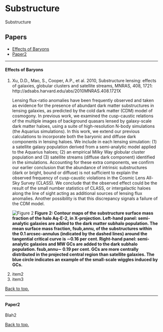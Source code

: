 # <a name="top"></a>Substructure
Substructure

## Papers

* [Effects of Baryons](#baryons)
* [Paper2](#paper2)

----------------------------------------------------------------------
#### <a name="baryons"></a>Effects of Baryons

<ol>
<li> Xu, D.D., Mao, S., Cooper, A.P., et al. 2010, Substructure lensing: effects of galaxies, globular clusters and satellite streams, MNRAS, 408, 1721:  http://adsabs.harvard.edu/abs/2010MNRAS.408.1721X

Lensing flux-ratio anomalies have been frequently observed and taken
as evidence for the presence of abundant dark matter substructures in
lensing galaxies, as predicted by the cold dark matter (CDM) model of
cosmogony. In previous work, we examined the cusp-caustic relations of
the multiple images of background quasars lensed by galaxy-scale dark
matter haloes, using a suite of high-resolution N-body simulations
(the Aquarius simulations). In this work, we extend our previous
calculations to incorporate both the baryonic and diffuse dark
components in lensing haloes. We include in each lensing simulation:
(1) a satellite galaxy population derived from a semi-analytic model
applied to the Aquarius haloes; (2) an empirical Milky Way globular
cluster population and (3) satellite streams (diffuse dark component)
identified in the simulations. Accounting for these extra components,
we confirm our earlier conclusion that the abundance of intrinsic
substructures (dark or bright, bound or diffuse) is not sufficient to
explain the observed frequency of cusp-caustic violations in the
Cosmic Lens All-Sky Survey (CLASS). We conclude that the observed
effect could be the result of the small number statistics of CLASS, or
intergalactic haloes along the line of sight acting as additional
sources of lensing flux anomalies. Another possibility is that this
discrepancy signals a failure of the CDM model.

![Figure 2](https://oup.silverchair-cdn.com/oup/backfile/Content_public/Journal/mnras/408/3/10.1111/j.1365-2966.2010.17235.x/3/mnras0408-1721-f2.jpeg?Expires=1491345898&Signature=P8p0C~RdgvLG~-OvNqhBmgR660LTd63GD-RcJaOQltxexapIQTj9siq30GJQ03ysFQ9UJFaUFcyihUcU53kTI6JgsupnIIB6dvOvV0bqebFGfxV2cYhyiaK2sTvJ-pZqpxBc5cYrbKkG5Mz92nUqhduJboH1aqQZgNAWMl8vDus9IBbRenK7CjySP~XPFmcegsFjGp25TWOUOtGrWBjzJQWpT89lFhGv2vI~5pAnQ~Uij9HSpSSRadyO4ZIXE6URHz0v1QivsR4VlzwWzUDhLwwOOgDxqsBCkoru0yLzFCYrkSCQk6TWYZqetrpvX7t0xWLm~PW3N~BOHDShoHwrvA__&Key-Pair-Id=APKAIUCZBIA4LVPAVW3Q)
**Figure 2:  Contour maps of the substructure surface mass fraction of the halo Aq-E-2, in X-projection. Left-hand panel: semi-analytic galaxies are added to the dark matter subhalo population. The mean surface mass fraction, fsub,annu, of the substructures within the 0.1 arcsec-annulus (indicated by the dashed lines) around the tangential critical curve is ∼0.16 per cent. Right-hand panel: semi-analytic galaxies and MW GCs are added to the dark subhalo population. fsub,annu∼ 0.19 per cent. GCs are more centrally distributed in the projected central region than satellite galaxies. The blue circle indicates an example of the small-scale wiggles induced by GCs.**
<li> item2

<li> item3

</ol>

[Back to top.](#top)

----------------------------------------------------------------------
#### <a name="paper2"></a>Paper2

Blah2

[Back to top.](#top)
